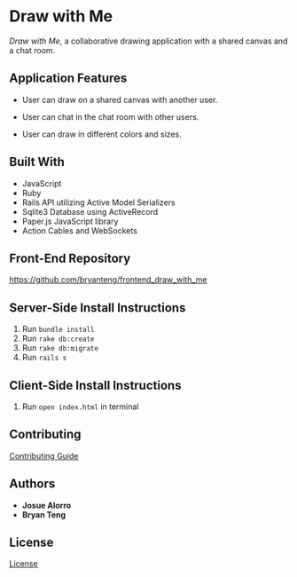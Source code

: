 # Draw with Me

*Draw with Me*, a collaborative drawing application with a shared canvas and a chat room.

## Application Features
- User can draw on a shared canvas with another user.

- User can chat in the chat room with other users.

- User can draw in different colors and sizes.


## Built With
- JavaScript
- Ruby
- Rails API utilizing Active Model Serializers
- Sqlite3 Database using ActiveRecord
- Paper.js JavaScript library
- Action Cables and WebSockets

## Front-End Repository
https://github.com/bryanteng/frontend_draw_with_me

## Server-Side Install Instructions
1. Run `bundle install`
2. Run `rake db:create`
3. Run `rake db:migrate`
4. Run `rails s`

## Client-Side Install Instructions
1. Run `open index.html` in terminal

## Contributing
[Contributing Guide](./CONTRIBUTING.md)

## Authors
- **Josue Alorro**
- **Bryan Teng**

## License
[License](./LICENSE.md)
